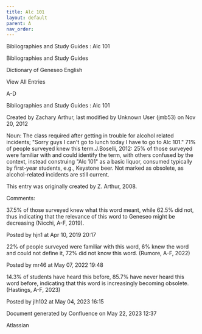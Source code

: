 ```yaml
---
title: Alc 101
layout: default
parent: A
nav_order:
---
```


Bibliographies and Study Guides : Alc 101

Bibliographies and Study Guides

Dictionary of Geneseo English

View All Entries

A-D

Bibliographies and Study Guides : Alc 101

Created by  Zachary Arthur, last modified by  Unknown User (jmb53) on Nov 20, 2012

Noun: The class required after getting in trouble for alcohol related incidents; &quot;Sorry guys I can't go to lunch today I have to go to Alc 101.&quot; 71% of people surveyed knew this term.J.Boselli, 2012: 25% of those surveyed were familiar with and could identify the term, with others confused by the context, instead construing &quot;Alc 101&quot; as a basic liquor, consumed typically by first-year students, e.g., Keystone beer. Not marked as obsolete, as alcohol-related incidents are still current. 

This entry was originally created by Z. Arthur, 2008.

Comments:

37.5% of those surveyed knew what this word meant, while 62.5% did not, thus indicating that the relevance of this word to Geneseo might be decreasing (Nicchi, A-F, 2019). 

Posted by hjn1 at Apr 10, 2019 20:17

22% of people surveyed were familiar with this word, 6% knew the word and could not define it, 72% did not know this word. (Rumore, A-F, 2022)

Posted by mr46 at May 07, 2022 19:48

14.3% of students have heard this before, 85.7% have never heard this word before, indicating that this word is increasingly becoming obsolete. (Hastings, A-F, 2023)

Posted by jlh102 at May 04, 2023 16:15

Document generated by Confluence on May 22, 2023 12:37

Atlassian
